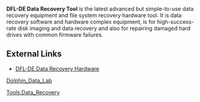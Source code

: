 **DFL-DE Data Recovery Tool** is the latest advanced but simple-to-use
data recovery equipment and file system recovery hardware tool. It is
data recovery software and hardware complex equipment, is for
high-success-rate disk imaging and data recovery and also for repairing
damaged hard drives with common firmware failures.

## External Links

- [DFL-DE Data Recovery
  Hardware](http://www.dolphindatalab.com/product/data-extractor-dfl-de/)

[Dolphin_Data_Lab](Dolphin_Data_Lab "wikilink")

[Tools:Data_Recovery](Tools:Data_Recovery "wikilink")